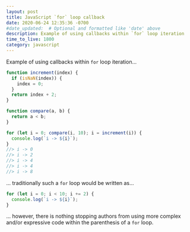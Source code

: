 ```yaml
---
layout: post
title: JavaScript `for` loop callback
date: 2020-06-24 12:35:36 -0700
#date_updated:  # Optional and formatted like 'date' above
description: Example of using callbacks within `for` loop iteration
time_to_live: 1800
category: javascript
---
```




Example of using callbacks within `for` loop iteration...


```javascript
function increment(index) {
  if (isNaN(index)) {
    index = 0;
  }
  return index + 2;
}

function compare(a, b) {
  return a < b;
}

for (let i = 0; compare(i, 10); i = increment(i)) {
  console.log(`i -> ${i}`);
}
//> i -> 0
//> i -> 2
//> i -> 4
//> i -> 4
//> i -> 8
```


... traditionally such a `for` loop would be written as...


```javascript
for (let i = 0; i < 10; i += 2) {
  console.log(`i -> ${i}`);
}
```


... however, there is nothing stopping authors from using more complex and/or expressive code within the parenthesis of a `for` loop.
